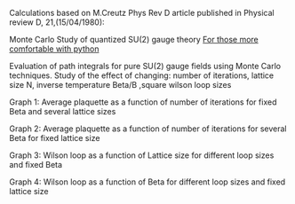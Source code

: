 Calculations based on M.Creutz Phys Rev D article published in Physical review D, 21,(15/04/1980):

Monte Carlo Study of quantized SU(2) gauge theory [For those more comfortable with python](https://github.com/3thanRam/MC-pure-SU-2-lattice-gauge)

Evaluation of path integrals for pure SU(2) gauge fields using Monte Carlo techniques. Study of the effect of changing: number of iterations, lattice size N, inverse temperature Beta/B ,square wilson loop sizes

Graph 1: Average plaquette as a function of number of iterations for fixed Beta and several lattice sizes

Graph 2: Average plaquette as a function of number of iterations for several Beta for fixed lattice size

Graph 3: Wilson loop as a function of Lattice size for different loop sizes and fixed Beta

Graph 4: Wilson loop as a function of Beta for different loop sizes and fixed lattice size

